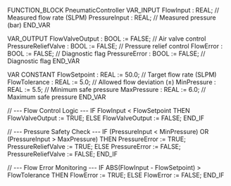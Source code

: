 FUNCTION_BLOCK PneumaticController
VAR_INPUT
    FlowInput       : REAL; // Measured flow rate (SLPM)
    PressureInput   : REAL; // Measured pressure (bar)
END_VAR

VAR_OUTPUT
    FlowValveOutput     : BOOL := FALSE; // Air valve control
    PressureReliefValve : BOOL := FALSE; // Pressure relief control
    FlowError           : BOOL := FALSE; // Diagnostic flag
    PressureError       : BOOL := FALSE; // Diagnostic flag
END_VAR

VAR CONSTANT
    FlowSetpoint    : REAL := 50.0; // Target flow rate (SLPM)
    FlowTolerance   : REAL := 5.0;  // Allowed flow deviation (±)
    MinPressure     : REAL := 5.5;  // Minimum safe pressure
    MaxPressure     : REAL := 6.0;  // Maximum safe pressure
END_VAR

// --- Flow Control Logic ---
IF FlowInput < FlowSetpoint THEN
    FlowValveOutput := TRUE;
ELSE
    FlowValveOutput := FALSE;
END_IF

// --- Pressure Safety Check ---
IF (PressureInput < MinPressure) OR (PressureInput > MaxPressure) THEN
    PressureError := TRUE;
    PressureReliefValve := TRUE;
ELSE
    PressureError := FALSE;
    PressureReliefValve := FALSE;
END_IF

// --- Flow Error Monitoring ---
IF ABS(FlowInput - FlowSetpoint) > FlowTolerance THEN
    FlowError := TRUE;
ELSE
    FlowError := FALSE;
END_IF
